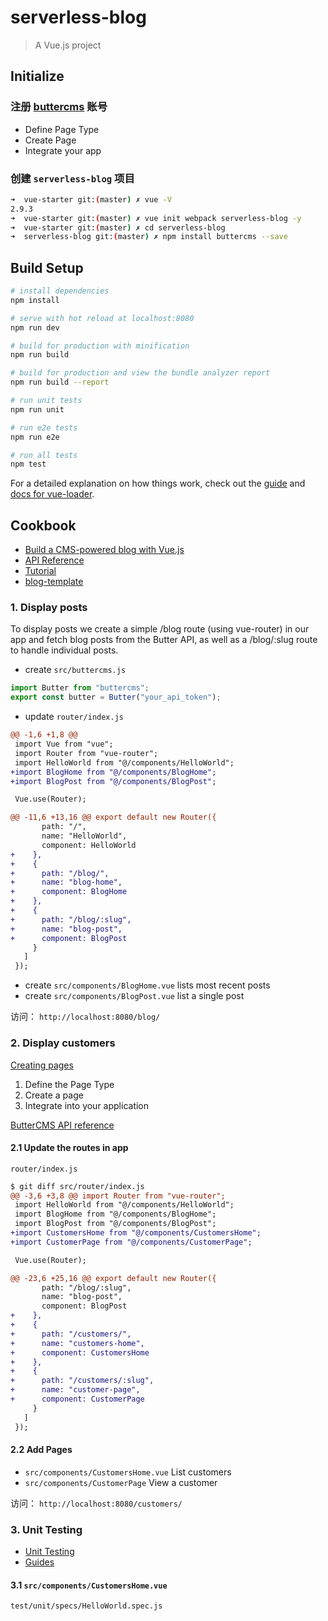 # serverless-blog

> A Vue.js project

## Initialize

### 注册 [buttercms](https://buttercms.com/home/) 账号

* Define Page Type
* Create Page
* Integrate your app

### 创建 `serverless-blog` 项目

```bash
➜  vue-starter git:(master) ✗ vue -V
2.9.3
➜  vue-starter git:(master) ✗ vue init webpack serverless-blog -y
➜  vue-starter git:(master) ✗ cd serverless-blog
➜  serverless-blog git:(master) ✗ npm install buttercms --save
```

## Build Setup

```bash
# install dependencies
npm install

# serve with hot reload at localhost:8080
npm run dev

# build for production with minification
npm run build

# build for production and view the bundle analyzer report
npm run build --report

# run unit tests
npm run unit

# run e2e tests
npm run e2e

# run all tests
npm test
```

For a detailed explanation on how things work, check out the [guide](http://vuejs-templates.github.io/webpack/) and [docs for vue-loader](http://vuejs.github.io/vue-loader).

## Cookbook

* [Build a CMS-powered blog with Vue.js](https://buttercms.com/docs/api-client/vuejs#Blogging)
* [API Reference](https://buttercms.com/docs/api/)
* [Tutorial](https://github.com/ButterCMS/buttercms-vue-tutorial)
* [blog-template](https://github.com/ButterCMS/blog-template)

### 1. Display posts

To display posts we create a simple /blog route (using vue-router) in our app and fetch blog posts from the Butter API, as well as a /blog/:slug route to handle individual posts.

* create `src/buttercms.js`

```js
import Butter from "buttercms";
export const butter = Butter("your_api_token");

```

* update `router/index.js`

```diff
@@ -1,6 +1,8 @@
 import Vue from "vue";
 import Router from "vue-router";
 import HelloWorld from "@/components/HelloWorld";
+import BlogHome from "@/components/BlogHome";
+import BlogPost from "@/components/BlogPost";

 Vue.use(Router);

@@ -11,6 +13,16 @@ export default new Router({
       path: "/",
       name: "HelloWorld",
       component: HelloWorld
+    },
+    {
+      path: "/blog/",
+      name: "blog-home",
+      component: BlogHome
+    },
+    {
+      path: "/blog/:slug",
+      name: "blog-post",
+      component: BlogPost
     }
   ]
 });
```

* create `src/components/BlogHome.vue` lists most recent posts
* create `src/components/BlogPost.vue` list a single post

访问： `http://localhost:8080/blog/`

### 2. Display customers

[Creating pages](https://buttercms.com/docs/api-client/vuejs#CreatingPages)

1) Define the Page Type
2) Create a page
3) Integrate into your application

[ButterCMS API reference](https://buttercms.com/docs/api/?shell#pages)

#### 2.1 Update the routes in app

`router/index.js`

```diff
$ git diff src/router/index.js
@@ -3,6 +3,8 @@ import Router from "vue-router";
 import HelloWorld from "@/components/HelloWorld";
 import BlogHome from "@/components/BlogHome";
 import BlogPost from "@/components/BlogPost";
+import CustomersHome from "@/components/CustomersHome";
+import CustomerPage from "@/components/CustomerPage";

 Vue.use(Router);

@@ -23,6 +25,16 @@ export default new Router({
       path: "/blog/:slug",
       name: "blog-post",
       component: BlogPost
+    },
+    {
+      path: "/customers/",
+      name: "customers-home",
+      component: CustomersHome
+    },
+    {
+      path: "/customers/:slug",
+      name: "customer-page",
+      component: CustomerPage
     }
   ]
 });
```

#### 2.2 Add Pages

* `src/components/CustomersHome.vue` List customers
* `src/components/CustomerPage` View a customer

访问： `http://localhost:8080/customers/`

### 3. Unit Testing

* [Unit Testing](https://vuejs.org/v2/cookbook/unit-testing-vue-components.html)
* [Guides](https://vue-test-utils.vuejs.org/en/guides/)

#### 3.1 `src/components/CustomersHome.vue`

`test/unit/specs/HelloWorld.spec.js`